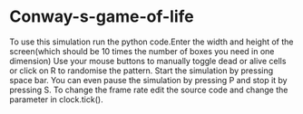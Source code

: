 # Conway-s-game-of-life
To use this simulation run the python code.Enter the width and height of the screen(which should be 10 times the number of boxes you need in one dimension) Use your mouse buttons to manually toggle dead or alive cells or click on R to randomise the pattern. Start the simulation by pressing space bar. You can even pause the simulation by pressing P and stop it by pressing S. To change the frame rate edit the source code and change the parameter in clock.tick().
